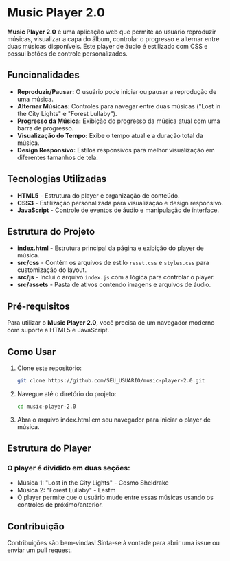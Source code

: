 # Music Player 2.0

**Music Player 2.0** é uma aplicação web que permite ao usuário reproduzir músicas, visualizar a capa do álbum, controlar o progresso e alternar entre duas músicas disponíveis. Este player de áudio é estilizado com CSS e possui botões de controle personalizados.

## Funcionalidades

- **Reproduzir/Pausar:** O usuário pode iniciar ou pausar a reprodução de uma música.
- **Alternar Músicas:** Controles para navegar entre duas músicas ("Lost in the City Lights" e "Forest Lullaby").
- **Progresso da Música:** Exibição do progresso da música atual com uma barra de progresso.
- **Visualização do Tempo:** Exibe o tempo atual e a duração total da música.
- **Design Responsivo:** Estilos responsivos para melhor visualização em diferentes tamanhos de tela.

## Tecnologias Utilizadas

- **HTML5** - Estrutura do player e organização de conteúdo.
- **CSS3** - Estilização personalizada para visualização e design responsivo.
- **JavaScript** - Controle de eventos de áudio e manipulação de interface.

## Estrutura do Projeto

- **index.html** - Estrutura principal da página e exibição do player de música.
- **src/css** - Contém os arquivos de estilo `reset.css` e `styles.css` para customização do layout.
- **src/js** - Inclui o arquivo `index.js` com a lógica para controlar o player.
- **src/assets** - Pasta de ativos contendo imagens e arquivos de áudio.

## Pré-requisitos

Para utilizar o **Music Player 2.0**, você precisa de um navegador moderno com suporte a HTML5 e JavaScript.

## Como Usar

1. Clone este repositório:
   ```bash
   git clone https://github.com/SEU_USUARIO/music-player-2.0.git

2. Navegue até o diretório do projeto:
   ```bash
   cd music-player-2.0

3. Abra o arquivo index.html em seu navegador para iniciar o player de música.

## Estrutura do Player

### O player é dividido em duas seções:

- Música 1: "Lost in the City Lights" - Cosmo Sheldrake
- Música 2: "Forest Lullaby" - Lesfm
- O player permite que o usuário mude entre essas músicas usando os controles de próximo/anterior.

## Contribuição

Contribuições são bem-vindas! Sinta-se à vontade para abrir uma issue ou enviar um pull request.